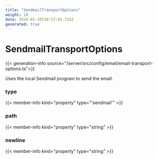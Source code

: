 ```yaml
---
title: "SendmailTransportOptions"
weight: 10
date: 2019-01-30T10:57:03.725Z
generated: true
---
```

<!-- This file was generated from the Vendure TypeScript source. Do not modify. Instead, re-run "generate-docs" -->


# SendmailTransportOptions

{{< generation-info source="/server/src/config/email/email-transport-options.ts">}}

Uses the local Sendmail program to send the email.

### type

{{< member-info kind="property" type="'sendmail'" >}}



### path

{{< member-info kind="property" type="string" >}}



### newline

{{< member-info kind="property" type="string" >}}



